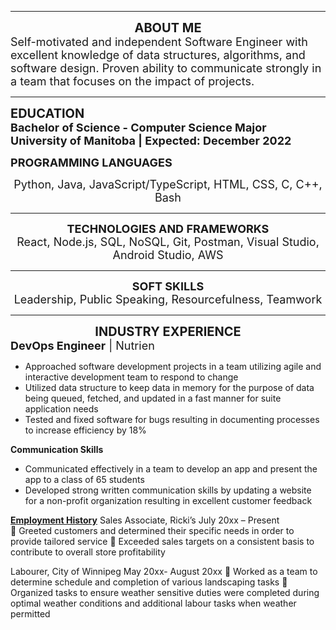 
---
<div style="text-align:center; font-weight: bold; font-size: 20px;"> ABOUT ME </div>
<div style="font-size: 18px;">Self-motivated and independent Software Engineer with excellent knowledge of data structures, algorithms, and software design. Proven ability to communicate strongly in a team that focuses on the impact of projects.</div>


---
<span style="text-align:left; font-weight: bold; font-size: 20px;"> EDUCATION </span><br />
<span style="text-align:center; font-weight: bold; font-size: 18px;"> Bachelor of Science - Computer Science Major </div><br />
<span style="text-align:center; font-size: 18px;"> University of Manitoba | Expected: December 2022 </span>


<span style="font-size: 18px; text-align:right; font-weight: bold;">PROGRAMMING LANGUAGES</span>
<div style="font-size: 18px; text-align:center;">Python, Java, JavaScript/TypeScript, HTML, CSS, C, C++, Bash</div>


---
<div style="font-size: 18px; text-align:center; font-weight: bold;">TECHNOLOGIES AND FRAMEWORKS</div>
<div style="font-size: 18px; text-align:center;">React, Node.js, SQL, NoSQL, Git, Postman, Visual Studio, Android Studio, AWS</div>


---
<div style="font-size: 18px; text-align:center; font-weight: bold;">SOFT SKILLS</div>
<div style="font-size: 18px; text-align:center;">Leadership, Public Speaking, Resourcefulness, Teamwork</div>


---

<div style="font-size: 20px; text-align:center; font-weight: bold;">INDUSTRY EXPERIENCE</div>
<div style="font-size: 18px; text-align:left;"><b>DevOps Engineer</b> | Nutrien</div>

-  Approached software development projects in a team utilizing agile and interactive development team to respond to change  
-  Utilized data structure to keep data in memory for the purpose of data being queued, fetched, and updated in a fast manner for suite application needs  
-  Tested and fixed software for bugs resulting in documenting processes to increase efficiency by 18% 

**Communication Skills**
- Communicated effectively in a team to develop an app and present the app to a class of 65 students
- Developed strong written communication skills by updating a website for a non-profit organization resulting in excellent customer feedback


<u>**Employment History**</u> 
Sales Associate, Ricki’s                           July 20xx – Present  
  Greeted customers and determined their specific needs in order to provide tailored service 
  Exceeded sales targets on a consistent basis to contribute to overall store profitability 
 
Labourer, City of Winnipeg                   May 20xx- August 20xx 
  Worked as a team to determine schedule and completion of various landscaping tasks 
  Organized tasks to ensure weather sensitive duties were completed during optimal weather conditions and 
additional labour tasks when weather permitted 
